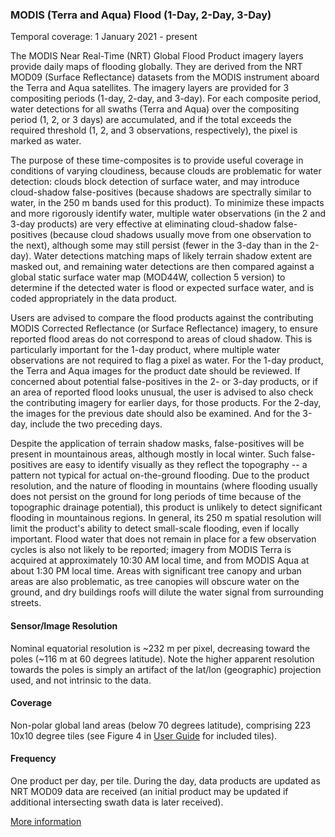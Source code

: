 ### MODIS (Terra and Aqua) Flood (1-Day, 2-Day, 3-Day)
Temporal coverage: 1 January 2021 - present

The MODIS Near Real-Time (NRT) Global Flood Product imagery layers provide daily maps of flooding globally. They are derived from the NRT MOD09 (Surface Reflectance) datasets from the MODIS instrument aboard the Terra and Aqua satellites. The imagery layers are provided for 3 compositing periods (1-day, 2-day, and 3-day). For each composite period, water detections for all swaths (Terra and Aqua) over the compositing period (1, 2, or 3 days) are accumulated, and if the total exceeds the required threshold (1, 2, and 3 observations, respectively), the pixel is marked as water.

The purpose of these time-composites is to provide useful coverage in conditions of varying cloudiness, because clouds are problematic for water detection: clouds block detection of surface water, and may introduce cloud-shadow false-positives (because shadows are spectrally similar to water, in the 250 m bands used for this product). To minimize these impacts and more rigorously identify water, multiple water observations (in the 2 and 3-day products) are very effective at eliminating cloud-shadow false-positives (because cloud shadows usually move from one observation to the next), although some may still persist (fewer in the 3-day than in the 2-day). Water detections matching maps of likely terrain shadow extent are masked out, and remaining water detections are then compared against a global static surface water map (MOD44W, collection 5 version) to determine if the detected water is flood or expected surface water, and is coded appropriately in the data product.

Users are  advised to compare the flood products against the contributing MODIS Corrected Reflectance (or Surface Reflectance) imagery, to ensure reported flood areas do not correspond to areas of cloud shadow. This is particularly important for the 1-day product, where multiple water observations are not required to flag a pixel as water.  For the 1-day product,  the Terra and Aqua images for the product date should be reviewed. If concerned about potential false-positives in the 2- or 3-day products, or if an area of reported flood looks unusual, the user is advised to also check the contributing imagery for earlier days, for those products.  For the 2-day, the images for the previous date should also be examined. And for the 3-day, include the two preceding days.

Despite the application of terrain shadow masks, false-positives will be present in mountainous areas, although mostly in local winter.  Such false-positives are easy to identify visually as they reflect the topography -- a pattern not typical for actual on-the-ground flooding.  Due to the product resolution, and the nature of flooding in mountains (where flooding usually does not persist on the ground for long periods of time because of the topographic drainage potential), this product is unlikely to detect significant flooding in mountainous regions. In general,  its 250 m spatial resolution will limit the product's ability to detect small-scale flooding, even if locally important.  Flood water that does not remain in place for a few observation cycles is also not likely to be reported; imagery from MODIS Terra is acquired at approximately 10:30 AM local time, and from MODIS Aqua at about 1:30 PM local time.  Areas with significant tree canopy and urban areas are also problematic, as tree canopies will obscure water on the ground, and dry buildings roofs will dilute the water signal from surrounding streets.

#### Sensor/Image Resolution
Nominal equatorial resolution is ~232 m per pixel, decreasing toward the poles (~116 m at 60 degrees latitude). Note the higher apparent resolution towards the poles is simply an artifact of the lat/lon (geographic) projection used, and not intrinsic to the data.

#### Coverage
Non-polar global land areas (below 70 degrees latitude), comprising 223 10x10 degree tiles (see Figure 4 in [User Guide](https://earthdata.nasa.gov/files/MCDWD_UserGuide_RevA_08Mar2021.pdf) for included tiles).

#### Frequency
One product per day, per tile. During the day, data products are updated as NRT MOD09 data are received (an initial product may be updated if additional intersecting swath data is later received).

[More information](https://earthdata.nasa.gov/earth-observation-data/near-real-time/mcdwd-nrt)

